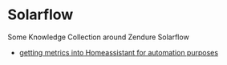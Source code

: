 # Solarflow
Some Knowledge Collection around Zendure Solarflow

- [getting metrics into Homeassistant for automation purposes](controlling_with_homeassistant.md)
